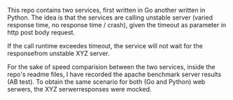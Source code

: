 This repo contains two services, first written in Go another written in Python.
The idea is that the services are calling unstable server (varied response time, no response time / crash), given the timeout as parameter in http post body request.

If the call runtime exceedes timeout, the service will not wait for the responsefrom unstable XYZ server.

For the sake of speed comparision between the two services, inside the repo's readme files, I have recorded the apache benchmark server results (AB test).
To obtain the same scenario for both (Go and Python) web serwers, the XYZ serwerresponses were mocked.

